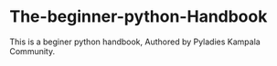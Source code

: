 # The-beginner-python-Handbook
This is a beginer python handbook, Authored by Pyladies Kampala Community.
